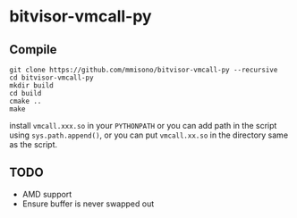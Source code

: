 # bitvisor-vmcall-py

## Compile
```
git clone https://github.com/mmisono/bitvisor-vmcall-py --recursive
cd bitvisor-vmcall-py
mkdir build
cd build
cmake ..
make
```

install `vmcall.xxx.so` in your `PYTHONPATH` or you can add path in the script
using `sys.path.append()`, or you can put `vmcall.xx.so` in the directory same as the script.

## TODO
- AMD support
- Ensure buffer is never swapped out
